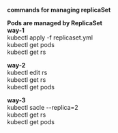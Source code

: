 **commands for managing replicaSet**</br>

**Pods are managed by ReplicaSet**</br> 
**way-1**</br>
kubectl apply -f replicaset.yml </br>
kubectl get pods </br>
kubectl get rs</br>

**way-2**</br>
kubectl edit rs <rs-name> </br>
kubectl get rs</br>
kubectl get pods </br>

**way-3**</br>
kubectl sacle --replica=2  <rs-name> </br>
kubectl get rs</br>
kubectl get pods </br>

